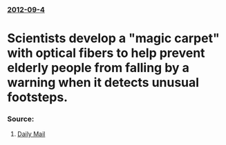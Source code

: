 ### [2012-09-4](/news/2012/09/4/index.md)

# Scientists develop a "magic carpet" with optical fibers to help prevent elderly people from falling by a warning when it detects unusual footsteps. 




### Source:

1. [Daily Mail](http://www.dailymail.co.uk/sciencetech/article-2198111/The-magic-carpet-stop-elderly-falling-over.html)
